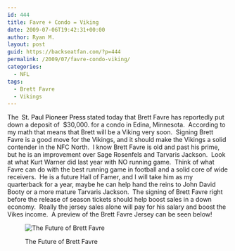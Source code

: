 ```yaml
---
id: 444
title: Favre + Condo = Viking
date: 2009-07-06T19:42:31+00:00
author: Ryan M.
layout: post
guid: https://backseatfan.com/?p=444
permalink: /2009/07/favre-condo-viking/
categories:
  - NFL
tags:
  - Brett Favre
  - Vikings
---
```


<div class="entry">
  <p>
    The <a style="display: inline; color: black; text-decoration: none; outline-style: none; outline-width: initial; outline-color: initial; padding: 3px; margin: 0px;" href="https://secure.backseatfan.com/registration/?rPage=login&url=http%3A%2F%2Fbackseatfan.com&eRightsSessionExpired=true&forced=true" target="_blank">St. Paul Pioneer Press</a>stated today that Brett Favre has reportedly put down a deposit of  $30,000. for a condo in Edina, Minnesota.  According to my math that means that Brett will be a Viking very soon.  Signing Brett Favre is a good move for the Vikings, and it should make the Vikings a solid contender in the NFC North.  I know Brett Favre is old and past his prime, but he is an improvement over Sage Rosenfels and Tarvaris Jackson.  Look at what Kurt Warner did last year with NO running game.  Think of what Favre can do with the best running game in football and a solid core of wide receivers.  He is a future Hall of Famer, and I will take him as my quarterback for a year, maybe he can help hand the reins to John David Booty or a more mature Tarvaris Jackson.  The signing of Brett Favre right before the release of season tickets should help boost sales in a down economy.  Really the jersey sales alone will pay for his salary and boost the Vikes income.  A preview of the Brett Favre Jersey can be seen below!
  </p><figure id="attachment_445" style="width: 280px" class="wp-caption aligncenter">

  <img class="size-full wp-image-445" title="favreviking" src="/images/2009/07/favreviking.jpg" alt="The Future of Brett Favre" width="280" height="285" srcset="/images/2009/07/favreviking.jpg 500w, /images/2009/07/favreviking-295x300.jpg 295w" sizes="(max-width: 280px) 100vw, 280px" /><figcaption class="wp-caption-text">The Future of Brett Favre</figcaption></figure>
</div>
